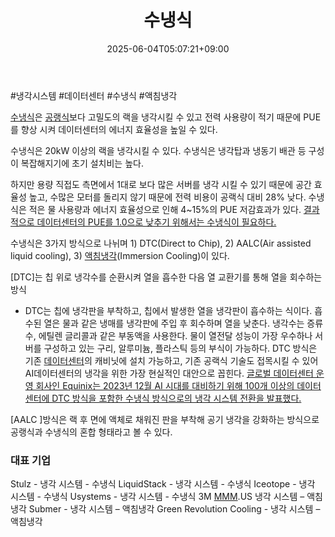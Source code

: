 ﻿---
title: "수냉식"
date: 2025-06-04T05:07:21+09:00
lastmod: 2025-06-04T05:07:21+09:00
type: docs
sidebar:
  open: true
weight: 3
---
<div style="display:none">
  <meta property="article:published_time" content="2025-06-03T20:07:21Z" />
  <meta property="article:modified_time" content="2025-06-03T20:07:21Z" />
</div>
#냉각시스템 #데이터센터 #수냉식 #액침냉각 

[수냉식](/industry-study/수냉식/)은 [공랭식](/industry-study/공랭식/)보다 고밀도의 랙을 냉각시킬 수 있고 전력 사용량이 적기 때문에 PUE를 향상 시켜 데이터센터의 에너지 효율성을 높일 수 있다. 

수냉식은 20kW 이상의 랙을 냉각시킬 수 있다. 수냉식은 냉각탑과 냉동기 배관 등 구성이 복잡해지기에 초기 설치비는 높다. 

하지만 용량 직접도 측면에서 1대로 보다 많은 서버를 냉각 시킬 수 있기 때문에 공간 효율성 높고, 수많은 모터를 돌리지 않기 때문에 전력 비용이 공랙식 대비 28% 낮다. 수냉식은 적은 물 사용량과 에너지 효율성으로 인해 4~15%의 PUE 저감효과가 있다. [결과적으로 데이터센터의 PUE를 1.0으로 낮추기 위해서는 수냉식이 필요하다.](2.26_%20AI%20뜨거울수록%20좋아.pdf#page=24&selection=15,0,156,1&color=yellow)

수냉식은 3가지 방식으로 나뉘며 1) DTC(Direct to Chip), 2) AALC(Air assisted liquid cooling), 3) [액침냉각](/industry-study/액침냉각/)(Immersion Cooling)이 있다. 

[DTC]는 칩 위로 냉각수를 순환시켜 열을 흡수한 다음 열 교환기를 통해 열을 회수하는 방식
- DTC는 칩에 냉각판을 부착하고, 칩에서 발생한 열을 냉각판이 흡수하는 식이다. 흡 수된 열은 물과 같은 냉매를 냉각판에 주입 후 회수하며 열을 낮춘다. 냉각수는 증류수, 에틸렌 글리콜과 같은 부동액을 사용한다. 물이 열전달 성능이 가장 우수하나 서버를 구성하고 있는 구리, 알루미늄, 플라스틱 등의 부식이 가능하다. DTC 방식은 기존 [데이터센터](/industry-study/데이터센터/)의 캐비닛에 설치 가능하고, 기존 공랙식 기술도 접목시킬 수 있어 AI데이터센터의 냉각을 위한 가장 현실적인 대안으로 꼽힌다. [글로벌 데이터센터 운영 회사인 Equinix는 2023년 12월 AI 시대를 대비하기 위해 100개 이상의 데이터센터에 DTC 방식을 포함한 수냉식 방식으로의 냉각 시스템 전환을 발표했다.](2.26_%20AI%20뜨거울수록%20좋아.pdf#page=24&selection=190,1,390,1&color=yellow)

[AALC ]방식은 랙 후 면에 액체로 채워진 판을 부착해 공기 냉각을 강화하는 방식으로 공랭식과 수냉식의 혼합 형태라고 볼 수 있다.

### 대표 기업

Stulz - 냉각 시스템 - 수냉식
LiquidStack - 냉각 시스템 - 수냉식 
Iceotope - 냉각 시스템 - 수냉식 
Usystems - 냉각 시스템 - 수냉식 
3M [MMM](/company-analysis/mmm/).US 냉각 시스템 – 액침냉각
Submer - 냉각 시스템 – 액침냉각
Green Revolution Cooling - 냉각 시스템 – 액침냉각
